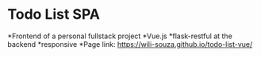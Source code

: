 # Todo List SPA
*Frontend of a personal fullstack project
*Vue.js
*flask-restful at the backend
*responsive
*Page link: https://wili-souza.github.io/todo-list-vue/
